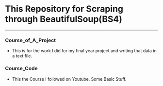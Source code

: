 # This Repository for Scraping through BeautifulSoup(BS4)
---

### Course_of_A_Project
* This is for the work I did for my final year project and writing that data in a text file.

### Course_Code
* This the Course I followed on Youtube. Some Basic Stuff.